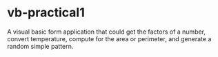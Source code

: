 # vb-practical1
A visual basic form application that could get the factors of a number, convert temperature, compute for the area or perimeter, and generate a random simple pattern.
